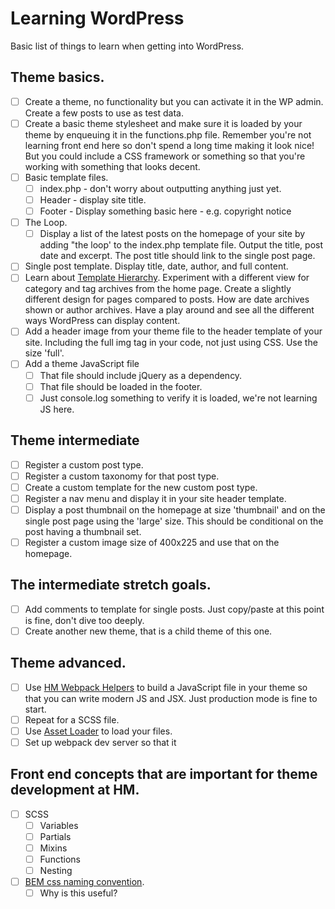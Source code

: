 # Learning WordPress

Basic list of things to learn when getting into WordPress. 

## Theme basics. 

- [ ] Create a theme, no functionality but you can activate it in the WP admin. Create a few posts to use as test data.
- [ ] Create a basic theme stylesheet and make sure it is loaded by your theme by enqueuing it in the functions.php file. Remember you're not learning front end here so don't spend a long time making it look nice! But you could include a CSS framework or something so that you're working with something that looks decent.
- [ ] Basic template files.
	- [ ] index.php - don't worry about outputting anything just yet.
	- [ ] Header - display site title.
	- [ ] Footer - Display something basic here - e.g. copyright notice
- [ ] The Loop.
	- [ ] Display a list of the latest posts on the homepage of your site by adding "the loop' to the index.php template file. Output the title, post date and excerpt. The post title should link to the single post page.
- [ ] Single post template. Display title, date, author, and full content.
- [ ] Learn about [Template Hierarchy](https://codex.wordpress.org/Template_Hierarchy). Experiment with a different view for category and tag archives from the home page. Create a slightly different design for pages compared to posts. How are date archives shown or author archives. Have a play around and see all the different ways WordPress can display content.
- [ ] Add a header image from your theme file to the header template of your site. Including the full img tag in your code, not just using CSS. Use the size 'full'. 
- [ ] Add a theme JavaScript file
	- [ ] That file should include jQuery as a dependency. 
	- [ ] That file should be loaded in the footer. 
	- [ ] Just console.log something to verify it is loaded, we're not learning JS here. 

## Theme intermediate

- [ ] Register a custom post type.
- [ ] Register a custom taxonomy for that post type.
- [ ] Create a custom template for the new custom post type. 
- [ ] Register a nav menu and display it in your site header template.
- [ ] Display a post thumbnail on the homepage at size 'thumbnail' and on the single post page using the 'large' size. This should be conditional on the post having a thumbnail set. 
- [ ] Register a custom image size of 400x225 and use that on the homepage. 

## The intermediate stretch goals. 

- [ ] Add comments to template for single posts. Just copy/paste at this point is fine, don't dive too deeply. 
- [ ] Create another new theme, that is a child theme of this one. 

## Theme advanced. 

- [ ] Use [HM Webpack Helpers](https://humanmade.github.io/webpack-helpers/) to build a JavaScript file in your theme so that you can write modern JS and JSX. Just production mode is fine to start. 
- [ ] Repeat for a SCSS file. 
- [ ] Use [Asset Loader](https://github.com/humanmade/asset-loader) to load your files. 
- [ ] Set up webpack dev server so that it 

## Front end concepts that are important for theme development at HM. 

- [ ] SCSS
	- [ ] Variables
	- [ ] Partials
	- [ ] Mixins
	- [ ] Functions
	- [ ] Nesting
- [ ] [BEM css naming convention](http://getbem.com/naming/). 
	- [ ] Why is this useful?
